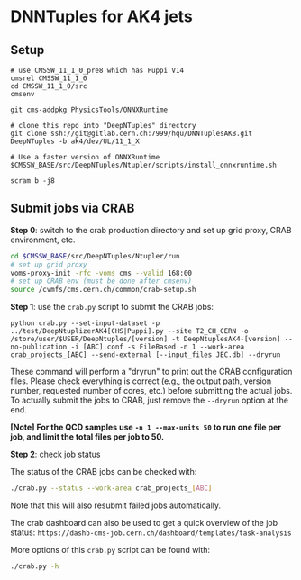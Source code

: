 # DNNTuples for AK4 jets

## Setup
```
# use CMSSW_11_1_0_pre8 which has Puppi V14
cmsrel CMSSW_11_1_0
cd CMSSW_11_1_0/src
cmsenv

git cms-addpkg PhysicsTools/ONNXRuntime

# clone this repo into "DeepNTuples" directory
git clone ssh://git@gitlab.cern.ch:7999/hqu/DNNTuplesAK8.git DeepNTuples -b ak4/dev/UL/11_1_X

# Use a faster version of ONNXRuntime
$CMSSW_BASE/src/DeepNTuples/Ntupler/scripts/install_onnxruntime.sh

scram b -j8
```

## Submit jobs via CRAB

**Step 0**: switch to the crab production directory and set up grid proxy, CRAB environment, etc.

```bash
cd $CMSSW_BASE/src/DeepNTuples/Ntupler/run
# set up grid proxy
voms-proxy-init -rfc -voms cms --valid 168:00
# set up CRAB env (must be done after cmsenv)
source /cvmfs/cms.cern.ch/common/crab-setup.sh
```

**Step 1**: use the `crab.py` script to submit the CRAB jobs:

`python crab.py --set-input-dataset -p ../test/DeepNtuplizerAK4[CHS|Puppi].py --site T2_CH_CERN -o /store/user/$USER/DeepNtuples/[version] -t DeepNtuplesAK4-[version] --no-publication -i [ABC].conf -s FileBased -n 1 --work-area crab_projects_[ABC] --send-external [--input_files JEC.db] --dryrun`

These command will perform a "dryrun" to print out the CRAB configuration files. Please check everything is correct (e.g., the output path, version number, requested number of cores, etc.) before submitting the actual jobs. To actually submit the jobs to CRAB, just remove the `--dryrun` option at the end.

**[Note] For the QCD samples use `-n 1 --max-units 50` to run one file per job, and limit the total files per job to 50.**


**Step 2**: check job status

The status of the CRAB jobs can be checked with:

```bash
./crab.py --status --work-area crab_projects_[ABC]
```

Note that this will also resubmit failed jobs automatically.

The crab dashboard can also be used to get a quick overview of the job status:
`https://dashb-cms-job.cern.ch/dashboard/templates/task-analysis`

More options of this `crab.py` script can be found with:

```bash
./crab.py -h
```
